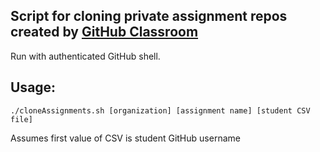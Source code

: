 ## Script for cloning private assignment repos created by [GitHub Classroom](https://classroom.github.com/classrooms)

Run with authenticated GitHub shell.

## Usage:

```shell
./cloneAssignments.sh [organization] [assignment name] [student CSV file]
```

Assumes first value of CSV is student GitHub username
